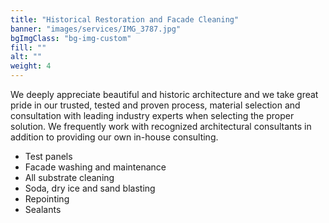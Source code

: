 ```yaml
---
title: "Historical Restoration and Facade Cleaning"
banner: "images/services/IMG_3787.jpg"
bgImgClass: "bg-img-custom"
fill: ""
alt: ""
weight: 4
---
```


We deeply appreciate beautiful and historic architecture and we take great pride in our trusted, tested and proven process, material selection and consultation with leading industry experts when selecting the proper solution. We frequently work with recognized architectural consultants in addition to providing our own in-house consulting.

- Test panels
- Facade washing and maintenance
- All substrate cleaning
- Soda, dry ice and sand blasting
- Repointing
- Sealants
